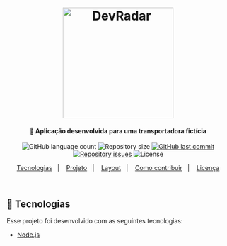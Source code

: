 <h1 align="center">
    <img alt="DevRadar" title="#delicinha" src="https://raw.githubusercontent.com/Rocketseat/bootcamp-gostack-desafio-02/master/.github/logo.png" width="250px" />
</h1>

<h4 align="center">
  🚀 Aplicação desenvolvida para uma transportadora fictícia
</h4>
<p align="center">
  <img alt="GitHub language count" src="https://img.shields.io/github/languages/count/helderavila/fastfeet">

  <img alt="Repository size" src="https://img.shields.io/github/repo-size/helderavila/fastfeet">

  <a href="https://github.com/helderavila/fastfeet/commits/master">
    <img alt="GitHub last commit" src="https://img.shields.io/github/last-commit/helderavila/fastfeet">
  </a>

  <a href="https://github.com/helderavila/fastfeet/issues">
    <img alt="Repository issues" src="https://img.shields.io/github/issues/helderavila/fastfeet">
  </a>

  <img alt="License" src="https://img.shields.io/badge/license-MIT-brightgreen">
</p>

<p align="center">
  <a href="#rocket-tecnologias">Tecnologias</a>&nbsp;&nbsp;&nbsp;|&nbsp;&nbsp;&nbsp;
  <a href="#-projeto">Projeto</a>&nbsp;&nbsp;&nbsp;|&nbsp;&nbsp;&nbsp;
  <a href="#-layout">Layout</a>&nbsp;&nbsp;&nbsp;|&nbsp;&nbsp;&nbsp;
  <a href="#-como-contribuir">Como contribuir</a>&nbsp;&nbsp;&nbsp;|&nbsp;&nbsp;&nbsp;
  <a href="#memo-licença">Licença</a>
</p>

<br>

## :rocket: Tecnologias

Esse projeto foi desenvolvido com as seguintes tecnologias:

- [Node.js](https://nodejs.org/en/)

